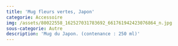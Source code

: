 ```yaml
---
title: 'Mug fleurs vertes, Japon'
categorie: Accessoire
img: /assets/80022558_162527031783692_661761942423076864_n.jpg
sous-categorie: Autre
description: 'Mug du Japon. (contenance : 250 ml)'
---
```


